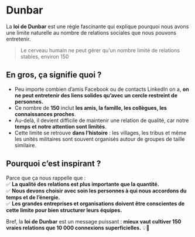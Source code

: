 # Dunbar

La **loi de Dunbar** est une règle fascinante qui explique pourquoi nous avons une limite naturelle au nombre de relations sociales que nous pouvons entretenir.  

> Le cerveau humain ne peut gérer qu’un nombre limité de relations stables, environ 150

## En gros, ça signifie quoi ?

- Peu importe combien d’amis Facebook ou de contacts LinkedIn on a, **on ne peut entretenir des liens solides qu’avec un cercle restreint de personnes.**  
- Ce nombre de **150** inclut **les amis, la famille, les collègues, les connaissances proches**.  
- Au-delà, il devient difficile de maintenir une relation de qualité, car notre **temps et notre attention sont limités**.  
- Cette limite se retrouve **dans l’histoire** : les villages, les tribus et même les unités militaires sont souvent organisés autour de groupes de taille similaire.  

## Pourquoi c’est inspirant ?

Parce que ça nous rappelle que :  
✅ **La qualité des relations est plus importante que la quantité.**  
✅ **Nous devons choisir avec soin les personnes à qui nous accordons du temps et de l’énergie.**  
✅ **Les grandes entreprises et organisations doivent être conscientes de cette limite pour bien structurer leurs équipes.**  

Bref, la **loi de Dunbar** est un message puissant : **mieux vaut cultiver 150 vraies relations que 10 000 connexions superficielles.** 💡🔗
